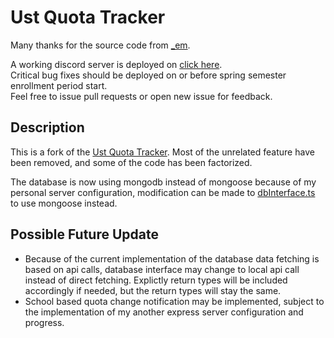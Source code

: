 # Ust Quota Tracker

Many thanks for the source code from [_em](https://github.com/henveloper).

A working discord server is deployed on [click here](https://discord.gg/TTuMfGMtDR).  
Critical bug fixes should be deployed on or before spring semester enrollment period start.  
Feel free to issue pull requests or open new issue for feedback.

## Description

This is a fork of the [Ust Quota Tracker](https://github.com/henveloper/discord-ustquotatracker). Most of the unrelated feature have been removed, and some of the code has been factorized.

The database is now using mongodb instead of mongoose because of my personal server configuration, modification can be made to [dbInterface.ts](./src/database/dbInterface.ts) to use mongoose instead.

## Possible Future Update

- Because of the current implementation of the database data fetching is based on api calls, database interface may change to local api call instead of direct fetching. Explictly return types will be included accordingly if needed, but the return types will stay the same.
- School based quota change notification may be implemented, subject to the implementation of my another express server configuration and progress.
